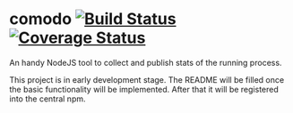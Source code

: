 # comodo [![Build Status](https://travis-ci.org/teomurgi/comodo.svg)](https://travis-ci.org/teomurgi/comodo) [![Coverage Status](https://coveralls.io/repos/teomurgi/comodo/badge.svg?branch=master)](https://coveralls.io/r/teomurgi/comodo?branch=master)

An handy NodeJS tool to collect and publish stats of the running process.

This project is in early development stage. The README will be filled once the basic functionality will be implemented. After that it will be registered into the central npm.
